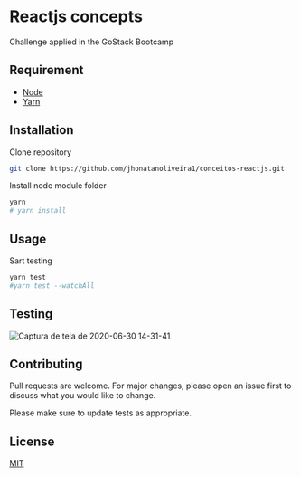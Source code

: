 # Reactjs concepts
Challenge applied in the GoStack Bootcamp

## Requirement

* [Node](https://nodejs.org/en/)
* [Yarn](https://yarnpkg.com/)

## Installation

Clone repository
```bash
git clone https://github.com/jhonatanoliveira1/conceitos-reactjs.git
```
Install node module folder
```bash
yarn
# yarn install
```

## Usage

Sart testing
```bash
yarn test
#yarn test --watchAll 
```

## Testing

![Captura de tela de 2020-06-30 14-31-41](https://user-images.githubusercontent.com/58116030/86168331-779d4600-baee-11ea-9d8c-091afb0a5612.png)


## Contributing
Pull requests are welcome. For major changes, please open an issue first to discuss what you would like to change.

Please make sure to update tests as appropriate.

## License
[MIT](https://choosealicense.com/licenses/mit/)
